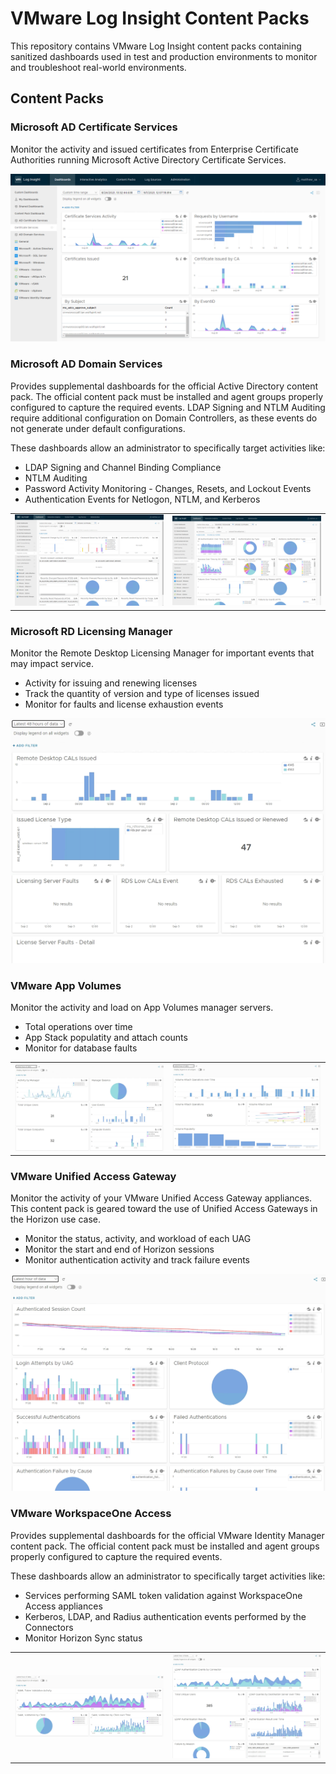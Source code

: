 # VMware Log Insight Content Packs
This repository contains VMware Log Insight content packs containing sanitized dashboards used in test and production environments to monitor and troubleshoot real-world environments.

## Content Packs

### Microsoft AD Certificate Services

Monitor the activity and issued certificates from Enterprise Certificate Authorities running Microsoft Active Directory Certificate Services.

![Certificate Services](MS%20AD%20Certificate%20Services/resources/ws-msadcs-01.png?raw=true)

### Microsoft AD Domain Services

Provides supplemental dashboards for the official Active Directory content pack. The official content pack must be installed and agent groups properly configured to capture the required events. LDAP Signing and NTLM Auditing require additional configuration on Domain Controllers, as these events do not generate under default configurations.

These dashboards allow an administrator to specifically target activities like:
* LDAP Signing and Channel Binding Compliance
* NTLM Auditing
* Password Activity Monitoring - Changes, Resets, and Lockout Events
* Authentication Events for Netlogon, NTLM, and Kerberos

|     |     |
| --- | --- |
| ![Password Activity](MS%20AD%20Domain%20Services/resources/ws-msadds-02.png?raw=true) | ![Kerberos Authentication](MS%20AD%20Domain%20Services/resources/ws-msadds-04.png?raw=true) |

### Microsoft RD Licensing Manager

Monitor the Remote Desktop Licensing Manager for important events that may impact service.

* Activity for issuing and renewing licenses
* Track the quantity of version and type of licenses issued
* Monitor for faults and license exhaustion events

![License Monitor](MS%20RD%20Licensing%20Manager/resources/ws-msrdlicensing-01.png?raw=true)

### VMware App Volumes

Monitor the activity and load on App Volumes manager servers.

* Total operations over time
* App Stack populatity and attach counts
* Monitor for database faults

|     |     |
| --- | --- |
| ![Manager Activity](VMware%20App%20Volumes/resources/ws-vmwavm-01.png?raw=true) | ![Attach Operations](VMware%20App%20Volumes/resources/ws-vmwavm-02.png?raw=true) |

### VMware Unified Access Gateway

Monitor the activity of your VMware Unified Access Gateway appliances. This content pack is geared toward the use of Unified Access Gateways in the Horizon use case.

* Monitor the status, activity, and workload of each UAG
* Monitor the start and end of Horizon sessions
* Monitor authentication activity and track failure events

![Session Start Events](VMware%20Unified%20Access%20Gateway/resources/ws-vmwuag-02.png?raw=true)

### VMware WorkspaceOne Access

Provides supplemental dashboards for the official VMware Identity Manager content pack. The official content pack must be installed and agent groups properly configured to capture the required events.

These dashboards allow an administrator to specifically target activities like:
* Services performing SAML token validation against WorkspaceOne Access appliances
* Kerberos, LDAP, and Radius authentication events performed by the Connectors
* Monitor Horizon Sync status

|     |     |
| --- | --- |
| ![SAML Validations](VMware%20WorkspaceOne%20Access/resources/ws-vmwwsoa-03.png?raw=true) | ![Connector LDAP Activity](VMware%20WorkspaceOne%20Access/resources/ws-vmwwsoa-04.png?raw=true) |
